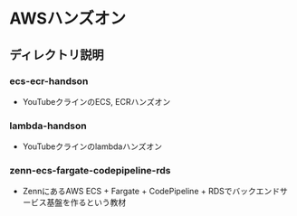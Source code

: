 # AWSハンズオン

## ディレクトリ説明
### ecs-ecr-handson
- YouTubeクラインのECS, ECRハンズオン
### lambda-handson
- YouTubeクラインのlambdaハンズオン
### zenn-ecs-fargate-codepipeline-rds
- ZennにあるAWS ECS + Fargate + CodePipeline + RDSでバックエンドサービス基盤を作るという教材